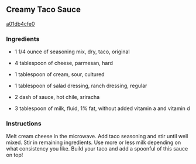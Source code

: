 ## Creamy Taco Sauce

[a01db4cfe0](http://www.food.com/recipe/creamy-taco-sauce-445919)

### Ingredients

 - 1 1/4 ounce of seasoning mix, dry, taco, original

 - 4 tablespoon of cheese, parmesan, hard

 - 1 tablespoon of cream, sour, cultured

 - 1 tablespoon of salad dressing, ranch dressing, regular

 - 2 dash of sauce, hot chile, sriracha

 - 3 tablespoon of milk, fluid, 1% fat, without added vitamin a and vitamin d

### Instructions

Melt cream cheese in the microwave. Add taco seasoning and stir until well mixed. Stir in remaining ingredients. Use more or less milk depending on what consistency you like. Build your taco and add a spoonful of this sauce on top!